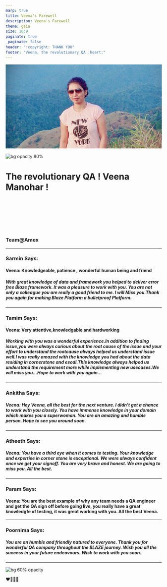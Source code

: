 ```yaml
---
marp: true
title: Veena's Farewell
description: Veena's Farewell
theme: gaia
size: 16:9
paginate: true
_paginate: false
header: ":copyright: THANK YOU"
footer: "Veena, the revolutionary QA :heart:"
---
```

![bg 80%](image/veena.jpeg)

![bg opacity 80%](http://img.picturequotes.com/2/542/541515/goodbye-quote-1.jpg)

# <!--fit--> The revolutionary QA ! **Veena Manohar** ! 

<br /> <br />
<br/><br/>
<br/><br/>

### Team@Amex

<!-- This is presenter note. You can write down notes through HTML comment. -->
---


### Sarmin Says:
#### Veena: Knowledgeable, patience , wonderful human being and friend 
#####  With great knowledge of data and framework you helped to deliver error free Blaze framework. It was a pleasure to work with you. You are not only a colleague you are really a good friend to me. I will Miss you.Thank you again for making Blaze Platform a bulletproof Platform. 


<!-- _class: lead -->

<style scoped> { font-size:24px;}</style>
---

### Tamim Says:
#### Veena: Very attentive,knowledgable and hardworking 
##### Working with you was a wonderful experience.In addition to finding issue,you were always curious about the root cause of the issue and your effort to understand the rootcause always helped us understand issue well.I was really amazed with the knowledge you had about the data residing in cornerstone and esodl.This knowledge always helped us understand the requirement more while implementing new usecases.We will miss you...Hope to work with you again... 

<!-- _class: lead -->
<style scoped> { font-size:24px;}</style>
---


### Ankitha Says:
##### Veena: Hey Veena, all the best for the next venture. I didn’t get a chance to work with you closely. You have immense knowledge in your domain which makes you a superwoman. You are an amazing and humble person. Hope to see you around soon.

<!-- _class: lead -->
<style scoped> { font-size:24px;}</style>
---

### Atheeth Says:
##### Veena: You have a third eye when it comes to testing. Your knowledge and expertise in corner stone is exceptional. We were always confident once we get your signoff. You are very brave and honest. We are going to miss you. All the best.


<!-- _class: lead -->
<style scoped> { font-size:24px;}</style>
---

### Param Says:
#### Veena: You are the best example of why any team needs a QA engineer and get the QA sign off before going live, you really have a great knowledgfe of testing, it was great working with you. All the best Veena.

<!-- _class: lead -->
<style scoped> { font-size:24px;}</style>
---

### Poornima Says:
##### You are an humble and friendly natured to everyone. Thank you for wonderful QA company throughout the BLAZE journey. Wish you all the success in your future endeavours. Wish to work with you soon.




---

![bg 60% opacity ](https://t3.ftcdn.net/jpg/03/81/54/06/240_F_381540621_j9v7wCb1vGTvg7CpucpmHjQaA9MntaGS.jpg)





 :heart::purple_heart::green_heart::blue_heart:


